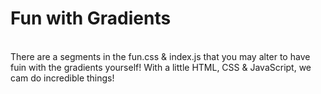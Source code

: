 # Fun with Gradients
</br>
There are a segments in the fun.css & index.js that you may alter to have fuin with the gradients yourself! With a little HTML, CSS & JavaScript, we cam do incredible things!
